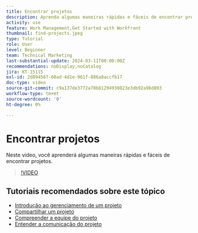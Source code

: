 ```yaml
---
title: Encontrar projetos
description: Aprenda algumas maneiras rápidas e fáceis de encontrar projetos.
activity: use
feature: Work Management,Get Started with Workfront
thumbnail: find-projects.jpeg
type: Tutorial
role: User
level: Beginner
team: Technical Marketing
last-substantial-update: 2024-03-11T00:00:00Z
recommendations: noDisplay,noCatalog
jira: KT-15115
exl-id: 2d894587-60ad-4d1e-961f-886a8accfb17
doc-type: video
source-git-commit: c9a137de3772a70b81294930823e3db92a96d893
workflow-type: tm+mt
source-wordcount: '0'
ht-degree: 0%

---
```


# Encontrar projetos

Neste vídeo, você aprenderá algumas maneiras rápidas e fáceis de encontrar projetos.

>[!VIDEO](https://video.tv.adobe.com/v/3427788/?quality=12&learn=on)

## Tutoriais recomendados sobre este tópico

* [Introdução ao gerenciamento de um projeto](https://experienceleague.adobe.com/en/docs/workfront-learn/tutorials-workfront/manage-work/projects/getting-started-manage-a-project.md)
* [Compartilhar um projeto](https://experienceleague.adobe.com/en/docs/workfront-learn/tutorials-workfront/manage-work/projects/share-a-project.md)
* [Compreender a equipe do projeto](https://experienceleague.adobe.com/en/docs/workfront-learn/tutorials-workfront/manage-work/projects/understand-the-project-team.md)
* [Entender a comunicação do projeto](https://experienceleague.adobe.com/en/docs/workfront-learn/tutorials-workfront/manage-work/projects/understand-project-communication.md)
